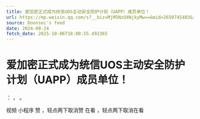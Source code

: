 ```yaml
---
title: 爱加密正式成为统信UOS主动安全防护计划（UAPP）成员单位！
url: https://mp.weixin.qq.com/s?__biz=MjM5NzU4NjkyMw==&mid=2650745403&idx=3&sn=39d2d963a1886ce7c233a767318a7ef1
source: Doonsec's feed
date: 2024-08-24
fetch_date: 2025-10-06T18:00:55.492365
---
```


# 爱加密正式成为统信UOS主动安全防护计划（UAPP）成员单位！

：
，
。

视频
小程序
赞
，轻点两下取消赞
在看
，轻点两下取消在看